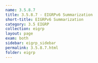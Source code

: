 ```yaml
---
name: 3.5.8.7
title: 3.5.8.7 - EIGRPv6 Summarization
short-title: EIGRPv6 Summarization
category: 3.5 EIGRP
collection: eigrp
layout: page
exam: both
sidebar: eigrp_sidebar
permalink: 3.5.8.7.html
folder: eigrp
---
```


